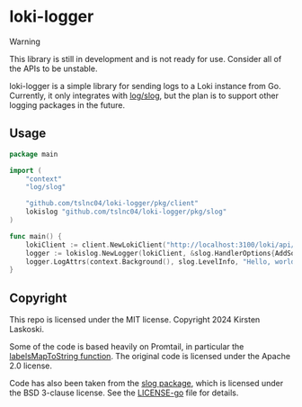# loki-logger

> [!WARNING]
> This library is still in development and is not ready for use. Consider all of the APIs to be unstable.

loki-logger is a simple library for sending logs to a Loki instance from Go. Currently, it only integrates with [log/slog], but the plan is to support other logging packages in the future.

[log/slog]: https://pkg.go.dev/log/slog

## Usage

```go
package main

import (
	"context"
	"log/slog"

	"github.com/tslnc04/loki-logger/pkg/client"
	lokislog "github.com/tslnc04/loki-logger/pkg/slog"
)

func main() {
	lokiClient := client.NewLokiClient("http://localhost:3100/loki/api/v1/push")
	logger := lokislog.NewLogger(lokiClient, &slog.HandlerOptions{AddSource: true})
	logger.LogAttrs(context.Background(), slog.LevelInfo, "Hello, world!", slog.Bool("test", true))
}
```

## Copyright

This repo is licensed under the MIT license. Copyright 2024 Kirsten Laskoski.

Some of the code is based heavily on Promtail, in particular the [labelsMapToString function]. The original code is licensed under the Apache 2.0 license.

Code has also been taken from the [slog package], which is licensed under the BSD 3-clause license. See the [LICENSE-go] file for details.

[labelsMapToString function]: https://github.com/grafana/loki/blob/main/clients/pkg/promtail/client/batch.go#L76
[slog package]: https://pkg.go.dev/log/slog
[LICENSE-go]: ./LICENSE-go
